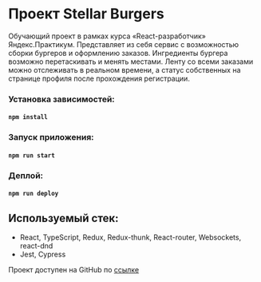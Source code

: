 # Проект Stellar Burgers

Обучающий проект в рамках курса «React-разработчик» Яндекс.Практикум.
Представляет из себя сервис с возможностью сборки бургеров и оформлению заказов. Ингредиенты бургера возможно перетаскивать и менять местами.
Ленту со всеми заказами можно отслеживать в реальном времени, а статус собственных на странице профиля после прохождения регистрации.

### Установка зависимостей:

#### `npm install`

### Запуск приложения:

#### `npm run start`

### Деплой:

#### `npm run deploy`

## Используемый стек:

* React, TypeScript, Redux, Redux-thunk, React-router, Websockets, react-dnd
* Jest, Cypress

Проект доступен на GitHub по [ссылке](https://vkrassova.github.io/react-burger/index.html)